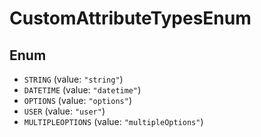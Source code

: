 # CustomAttributeTypesEnum

## Enum

* `STRING` (value: `"string"`)
* `DATETIME` (value: `"datetime"`)
* `OPTIONS` (value: `"options"`)
* `USER` (value: `"user"`)
* `MULTIPLEOPTIONS` (value: `"multipleOptions"`)
